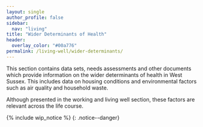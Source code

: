 ```yaml
---
layout: single
author_profile: false
sidebar:
  nav: "living"
title: "Wider Determinants of Health"
header:
  overlay_color: "#00a776"
permalink: /living-well/wider-determinants/
---
```

This section contains data sets, needs assessments and other documents which provide information on the wider determinants of health in West Sussex. This includes data on housing conditions and environmental factors such as air quality and household waste.

Although presented in the working and living well section, these factors are relevant across the life course.

{% include wip_notice %}
{: .notice--danger}
